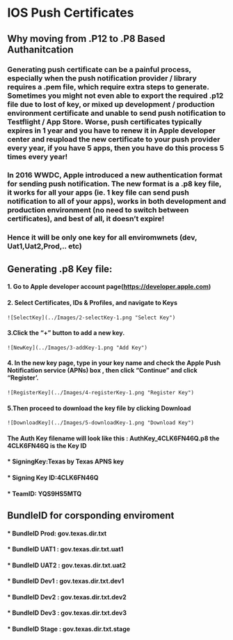 # IOS Push Certificates

## Why moving from .P12 to .P8 Based Authanitcation

### Generating push certificate can be a painful process, especially when the push notification provider / library requires a .pem file, which require extra steps to generate. Sometimes you might not even able to export the required .p12 file due to lost of key, or mixed up development / production environment certificate and unable to send push notification to Testflight / App Store. Worse, push certificates typically expires in 1 year and you have to renew it in Apple developer center and reupload the new certificate to your push provider every year, if you have 5 apps, then you have do this process 5 times every year!
### In 2016 WWDC, Apple introduced a new authentication format for sending push notification. The new format is a .p8 key file, it works for all your apps (ie. 1 key file can send push notification to all of your apps), works in both development and production environment (no need to switch between certificates), and best of all, it doesn’t expire!
### Hence it will be only one key for all enviromwnets (dev, Uat1,Uat2,Prod,.. etc)

## Generating .p8 Key file:
####   1. Go to Apple developer account page(https://developer.apple.com)
####   2. Select Certificates, IDs & Profiles, and navigate to Keys
    ![SelectKey](../Images/2-selectKey-1.png "Select Key")
####   3.Click the “+” button to add a new key.
    ![NewKey](../Images/3-addKey-1.png "Add Key")
####   4. In the new key page, type in your key name and check the Apple Push Notification service (APNs) box , then click “Continue” and click “Register’.
    ![RegisterKey](../Images/4-registerKey-1.png "Register Key")
####  5.Then proceed to download the key file by clicking Download
    ![DownloadKey](../Images/5-downloadKey-1.png "Download Key")


####   The Auth Key filename will look like this : AuthKey_4CLK6FN46Q.p8 the 4CLK6FN46Q is the Key ID 

####  * SigningKey:Texas by Texas APNS key
####  * Signing Key ID:4CLK6FN46Q
####  * TeamID: YQS9HS5MTQ
## BundleID for corsponding enviroment 
####  * BundleID Prod: gov.texas.dir.txt
####  * BundleID UAT1 : gov.texas.dir.txt.uat1
####  * BundleID UAT2 : gov.texas.dir.txt.uat2
####  * BundleID Dev1 : gov.texas.dir.txt.dev1
####  * BundleID Dev2 : gov.texas.dir.txt.dev2
####  * BundleID Dev3 : gov.texas.dir.txt.dev3
####  * BundleID Stage : gov.texas.dir.txt.stage

 
